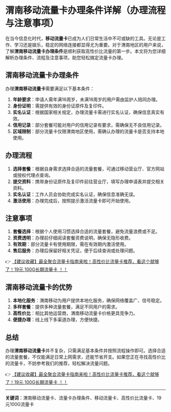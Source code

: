 # 渭南移动流量卡办理条件详解（办理流程与注意事项）

在当今信息化时代，**移动流量卡**已成为人们日常生活中不可或缺的工具。无论是工作、学习还是娱乐，稳定的网络连接都显得尤为重要。对于渭南地区的用户来说，了解**渭南移动流量卡办理条件**是顺利获取高性价比流量的第一步。本文将为您详细解析办理条件、流程及注意事项，助您轻松搞定流量卡办理。

## 渭南移动流量卡办理条件

办理**渭南移动流量卡**需要满足以下基本条件：

1. **年龄要求**：申请人需年满16周岁，未满18周岁的用户需由监护人陪同办理。
2. **身份证明**：需提供有效的身份证原件及复印件。
3. **实名认证**：根据国家相关规定，办理流量卡需进行实名认证，确保信息真实有效。
4. **信用记录**：部分套餐可能对用户的信用记录有要求，需确保无不良信用记录。
5. **区域限制**：部分流量卡仅限渭南地区使用，需确认办理的流量卡是否支持本地使用。

## 办理流程

1. **选择套餐**：根据自身需求选择合适的流量套餐，可通过移动营业厅、官方网站或授权代理点查询。
2. **提交资料**：携带身份证原件及复印件前往营业厅，填写办理申请表并提交相关资料。
3. **实名认证**：工作人员会协助完成实名认证，确保信息准确无误。
4. **激活使用**：办理完成后，按照提示激活流量卡即可开始使用。

## 注意事项

1. **套餐选择**：根据个人使用习惯选择合适的流量套餐，避免流量浪费或不足。
2. **资费透明**：办理前仔细阅读套餐资费说明，确保无隐形收费。
3. **有效期**：部分流量卡有使用期限，需在有效期内激活使用。
4. **售后服务**：办理后保留好相关凭证，便于后续查询或处理问题。

👉 [【建议收藏】最全聚合流量卡指南来啦！高性价比流量卡推荐，看这个就够了！19元 100G长期流量卡 ！！](https://bit.ly/Liuliangka)

## 渭南移动流量卡的优势

1. **本地化服务**：渭南移动为用户提供本地化服务，确保网络覆盖广、信号稳定。
2. **多样套餐**：提供多种流量套餐，满足不同用户的需求。
3. **高性价比**：相比其他运营商，渭南移动流量卡价格更具竞争力。
4. **便捷办理**：线上线下多渠道办理，方便快捷。

## 总结

办理**渭南移动流量卡**并不复杂，只需满足基本条件并按照流程操作即可。选择合适的流量套餐，不仅能满足日常上网需求，还能节省开支。如果您正在寻找高性价比的流量卡，不妨参考我们的推荐，轻松解决流量问题。

👉 [【建议收藏】最全聚合流量卡指南来啦！高性价比流量卡推荐，看这个就够了！19元 100G长期流量卡 ！！](https://bit.ly/Liuliangka)

---

**关键词**：渭南移动流量卡、流量卡办理条件、移动流量卡、高性价比流量卡、19元100G流量卡